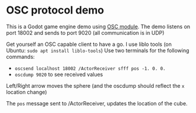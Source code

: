 # OSC protocol demo

This is a Godot game engine demo using [OSC module](https://github.com/djiamnot/gdosc). The demo listens on port 18002 and sends to port 9020 (all communication is in UDP)

Get yourself an OSC capable client to have a go. I use liblo tools (on Ubuntu: `sudo apt install liblo-tools`)
Use two terminals for the following commands:

* `oscsend localhost 18002 /ActorReceiver sfff pos -1. 0. 0.`
* `oscdump 9020` to see received values

Left/Right arrow moves the sphere (and the oscdump should reflect the `x` location change)

The `pos` message sent to /ActorReceiver, updates the location of the cube.

